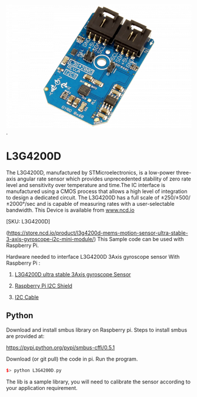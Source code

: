 [![L3G4200D](L3G4200D_I2C.png)](https://store.ncd.io/product/l3g4200d-mems-motion-sensor-ultra-stable-3-axis-gyroscope-i2c-mini-module/).

# L3G4200D

The L3G4200D, manufactured by STMicroelectronics, is a low-power three-axis angular rate sensor which provides unprecedented stability of zero rate level and sensitivity over temperature and time.The IC interface is manufactured using a CMOS process that allows a high level of integration to design a dedicated circuit. The L3G4200D has a full scale of ±250/±500/±2000°/sec and is capable of measuring rates with a user-selectable bandwidth.
This Device is available from www.ncd.io

[SKU: L3G4200D]

(https://store.ncd.io/product/l3g4200d-mems-motion-sensor-ultra-stable-3-axis-gyroscope-i2c-mini-module/)
This Sample code can be used with Raspberry Pi.

Hardware needed to interface L3G4200D 3Axis gyroscope sensor With Raspberry Pi :

1. <a href="https://store.ncd.io/product/l3g4200d-mems-motion-sensor-ultra-stable-3-axis-gyroscope-i2c-mini-module/">L3G4200D ultra stable 3Axis gyroscope Sensor</a>

2. <a href="https://store.ncd.io/product/i2c-shield-for-raspberry-pi-3-pi2-with-outward-facing-i2c-port-terminates-over-hdmi-port/">Raspberry Pi I2C Shield</a>

3. <a href="https://store.ncd.io/product/i%C2%B2c-cable/">I2C Cable</a>

## Python

Download and install smbus library on Raspberry pi. Steps to install smbus are provided at:

https://pypi.python.org/pypi/smbus-cffi/0.5.1

Download (or git pull) the code in pi. Run the program.

```cpp
$> python L3G4200D.py
```
The lib is a sample library, you will need to calibrate the sensor according to your application requirement.
